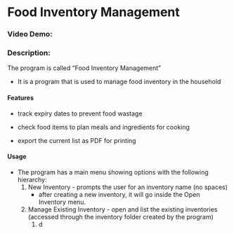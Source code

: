 # Food Inventory Management
### Video Demo:  <URL HERE>
### Description:

The program is called “Food Inventory Management”

* It is a program that is used to manage food inventory in the household
#### Features
* track expiry dates to prevent food wastage

* check food items to plan meals and ingredients for cooking

* export the current list as PDF for printing
#### Usage
* The program has a main menu showing options with the following hierarchy:
    1. New Inventory - prompts the user for an inventory name (no spaces)
        * after creating a new inventory, it will go inside the Open Inventory menu.
    1. Manage Existing Inventory - open and list the existing inventories (accessed through the inventory folder created by the program)
        1. d
